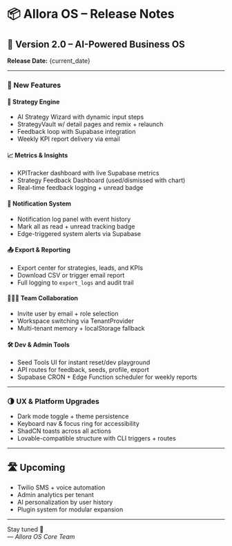 
# 📦 Allora OS – Release Notes

## 🚀 Version 2.0 – AI-Powered Business OS  
**Release Date:** {current_date}

---

### 🎯 New Features

#### 🧠 Strategy Engine
- AI Strategy Wizard with dynamic input steps
- StrategyVault w/ detail pages and remix + relaunch
- Feedback loop with Supabase integration
- Weekly KPI report delivery via email

#### 📈 Metrics & Insights
- KPITracker dashboard with live Supabase metrics
- Strategy Feedback Dashboard (used/dismissed with chart)
- Real-time feedback logging + unread badge

#### 💬 Notification System
- Notification log panel with event history
- Mark all as read + unread tracking badge
- Edge-triggered system alerts via Supabase

#### 📤 Export & Reporting
- Export center for strategies, leads, and KPIs
- Download CSV or trigger email report
- Full logging to `export_logs` and audit trail

#### 🧑‍🤝‍🧑 Team Collaboration
- Invite user by email + role selection
- Workspace switching via TenantProvider
- Multi-tenant memory + localStorage fallback

#### 🛠️ Dev & Admin Tools
- Seed Tools UI for instant reset/dev playground
- API routes for feedback, seeds, profile, export
- Supabase CRON + Edge Function scheduler for weekly reports

---

### 🌗 UX & Platform Upgrades
- Dark mode toggle + theme persistence
- Keyboard nav & focus ring for accessibility
- ShadCN toasts across all actions
- Lovable-compatible structure with CLI triggers + routes

---

## 🛣️ Upcoming

- Twilio SMS + voice automation
- Admin analytics per tenant
- AI personalization by user history
- Plugin system for modular expansion

---

Stay tuned 🚀  
_— Allora OS Core Team_
